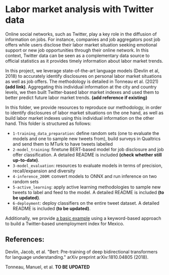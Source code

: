 # Labor market analysis with Twitter data


Online social networks, such as Twitter, play a key role in the diffusion of information on jobs. For instance, companies and job aggregators post job offers while users disclose their labor market situation seeking emotional support or new job opportunities through their online network. In this context, Twitter data can be seen as a complementary data source to official statistics as it provides timely information about labor market trends.

In this project, we leverage state-of-the-art language models (Devlin et al, 2018) to accurately identify disclosures on personal labor market situations as well as job offers. The methodology is detailed in Tonneau et al. (2021) **(add link)**. Aggregating this individual information at the city and country levels, we then built Twitter-based labor market indexes and used them to better predict future labor market trends. **(add reference if existing)**


In this folder, we provide resources to reproduce our methodology, in order to identify disclosures of labor market situations on the one hand, as well as build labor market indexes using this individual information on the other hand. This folder is structured as follows:
- `1-training_data_preparation`: define random sets (one to evaluate the models and one to sample new tweets from), build surveys in Qualtrics and send them to MTurk to have tweets labelled
- `2-model_training`: finetune BERT-based model for job disclosure and job offer classification. A detailed README is included **(check whether still up-to-date)**.
- `3-model_evaluation`: resources to evaluate models in terms of precision, recall/expansion and diversity
- `4-inference_200M`: convert models to ONNX and run inference on two random sets
- `5-active_learning`: apply active learning methodologies to sample new tweets to label and feed to the model. A detailed README is included **(to be updated)**. 
- `6-deployment`: deploy classifiers on the entire tweet dataset.  A detailed README is included **(to be updated)**. 

Additionally, we provide [a basic example](https://github.com/worldbank/TwitterEconomicMonitoring/blob/master/notebooks/4-build-unemployment-index.ipynb) using a keyword-based approach to build a Twitter-based unemployment index for Mexico. 

## References:

Devlin, Jacob, et al. "Bert: Pre-training of deep bidirectional transformers for language understanding." arXiv preprint arXiv:1810.04805 (2018).

Tonneau, Manuel, et al. **TO BE UPDATED**
